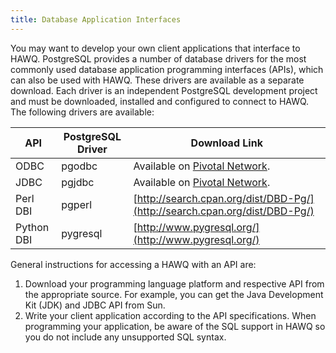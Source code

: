 ```yaml
---
title: Database Application Interfaces
---
```


You may want to develop your own client applications that interface to HAWQ. PostgreSQL provides a number of database drivers for the most commonly used database application programming interfaces \(APIs\), which can also be used with HAWQ. These drivers are available as a separate download. Each driver is an independent PostgreSQL development project and must be downloaded, installed and configured to connect to HAWQ. The following drivers are available:

|API|PostgreSQL Driver|Download Link|
|---|-----------------|-------------|
|ODBC|pgodbc|Available on [Pivotal Network](https://network.pivotal.io/products/pivotal-hawq#/releases/272/file_groups/230).|
|JDBC|pgjdbc|Available on [Pivotal Network](https://network.pivotal.io/products/pivotal-hawq#/releases/272/file_groups/230).|
|Perl DBI|pgperl|[http://search.cpan.org/dist/DBD-Pg/](http://search.cpan.org/dist/DBD-Pg/)|
|Python DBI|pygresql|[http://www.pygresql.org/](http://www.pygresql.org/)|

General instructions for accessing a HAWQ with an API are:

1.  Download your programming language platform and respective API from the appropriate source. For example, you can get the Java Development Kit \(JDK\) and JDBC API from Sun.
2.  Write your client application according to the API specifications. When programming your application, be aware of the SQL support in HAWQ so you do not include any unsupported SQL syntax.
